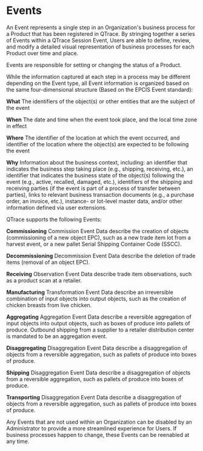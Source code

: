 # Events

An Event represents a single step in an Organization's business process for a Product that has been registered in QTrace.  By stringing together a series of Events within a QTrace Session Event, Users are able to define, review, and modify a detailed visual representation of business processes for each Product over time and place.

Events are responsible for setting or changing the status of a Product.

While the information captured at each step in a process may be different depending on the Event type, all Event information is organized based on the same four-dimensional structure (Based on the EPCIS Event standard):

**What** 
The identifiers of the object(s) or other entities that are the subject of the event

**When**
The date and time when the event took place, and the local time zone in effect

**Where**
The identifier of the location at which the event occurred, and identifier of the location where the object(s) are expected to be following the event

**Why**
Information about the business context, including: an identifier that indicates the business step taking place (e.g., shipping, receiving, etc.), an identifier that indicates the business state of the object(s) following the event (e.g., active, recalled, damaged, etc.), identifiers of the shipping and receiving parties (if the event is part of a process of transfer between parties), links to relevant business transaction documents (e.g., a purchase order, an invoice, etc.), instance- or lot-level master data, and/or other information defined via user extensions.


QTrace supports the following Events:

**Commissioning**
Commission Event Data describe the creation of objects (commissioning of a new object EPC), such as a new trade item lot from a harvest event, or a new pallet Serial Shipping Container Code (SSCC).

**Decommissioning**
Decommission Event Data describe the deletion of trade items (removal of an object EPC).

**Receiving**
Observation Event Data describe trade item observations, such as a product scan at a retailer.

**Manufacturing**
Transformation Event Data describe an irreversible combination of input objects into output objects, such as the creation of chicken breasts from live chicken.

**Aggregating**
Aggregation Event Data describe a reversible aggregation of input objects into output objects, such as boxes of produce into pallets of produce. Outbound shipping from a supplier to a retailer distribution center is mandated to be an aggregation event.

**Disaggregating**
Disaggregation Event Data describe a disaggregation of objects from a reversible aggregation, such as pallets of produce into boxes of produce.

**Shipping**
Disaggregation Event Data describe a disaggregation of objects from a reversible aggregation, such as pallets of produce into boxes of produce.

**Transporting**
Disaggregation Event Data describe a disaggregation of objects from a reversible aggregation, such as pallets of produce into boxes of produce.


Any Events that are not used within an Organization can be disabled by an Administrator to provide a more streamlined experience for Users.  If business processes happen to change, these Events can be reenabled at any time.